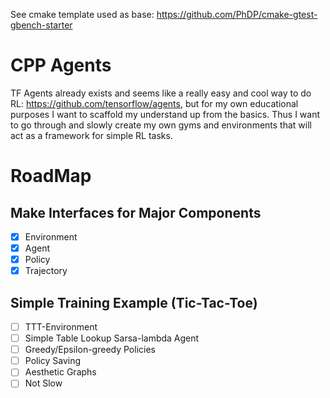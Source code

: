 See cmake template used as base: https://github.com/PhDP/cmake-gtest-gbench-starter

# CPP Agents
TF Agents already exists and seems like a really easy and cool way to do RL: https://github.com/tensorflow/agents, but for my own educational purposes I want to scaffold my understand up from the basics. Thus I want to go through and slowly create my own gyms and environments that will act as a framework for simple RL tasks.

# RoadMap
## Make Interfaces for Major Components
- [X] Environment
- [X] Agent
- [X] Policy
- [X] Trajectory

## Simple Training Example (Tic-Tac-Toe)
- [ ] TTT-Environment
- [ ] Simple Table Lookup Sarsa-lambda Agent
- [ ] Greedy/Epsilon-greedy Policies
- [ ] Policy Saving
- [ ] Aesthetic Graphs
- [ ] Not Slow
